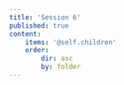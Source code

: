 ```yaml
---
title: 'Session 6'
published: true
content:
    items: '@self.children'
    order:
        dir: asc
        by: folder
---
```



